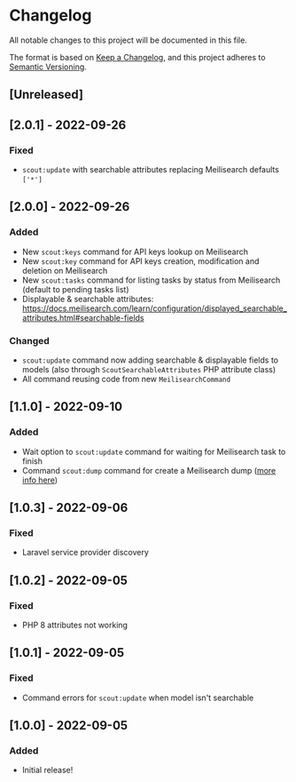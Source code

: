# Changelog

All notable changes to this project will be documented in this file.

The format is based on [Keep a Changelog](https://keepachangelog.com/en/1.0.0/),
and this project adheres to [Semantic Versioning](https://semver.org/spec/v2.0.0.html).

## [Unreleased]

## [2.0.1] - 2022-09-26

### Fixed

- `scout:update` with searchable attributes replacing Meilisearch defaults `['*']`

## [2.0.0] - 2022-09-26

### Added

- New `scout:keys` command for API keys lookup on Meilisearch
- New `scout:key` command for API keys creation, modification and deletion on Meilisearch
- New `scout:tasks` command for listing tasks by status from Meilisearch (default to pending tasks list)
- Displayable & searchable attributes: https://docs.meilisearch.com/learn/configuration/displayed_searchable_attributes.html#searchable-fields

### Changed

- `scout:update` command now adding searchable & displayable fields to models (also through `ScoutSearchableAttributes` PHP attribute class)
- All command reusing code from new `MeilisearchCommand`

## [1.1.0] - 2022-09-10

### Added

- Wait option to `scout:update` command for waiting for Meilisearch task to finish
- Command `scout:dump` command for create a Meilisearch dump ([more info here](https://docs.meilisearch.com/learn/advanced/dumps.html))

## [1.0.3] - 2022-09-06

### Fixed

- Laravel service provider discovery

## [1.0.2] - 2022-09-05

### Fixed

- PHP 8 attributes not working

## [1.0.1] - 2022-09-05

### Fixed

- Command errors for `scout:update` when model isn't searchable

## [1.0.0] - 2022-09-05

### Added

- Initial release! 
